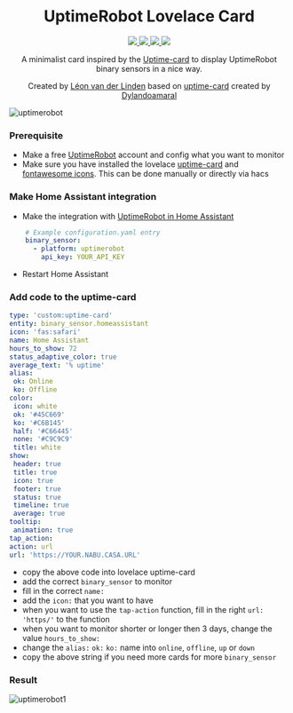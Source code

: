 <h1 align="center">UptimeRobot Lovelace Card</h1>

<p align="center">
  <a href="https://github.com/custom-components/hacs">
    <img src="https://img.shields.io/badge/HACS-Default-orange.svg" />
  </a>
  <a href="https://github.com/LRvdLinden/UptimeRobot-HA-Card/">
    <img src="https://img.shields.io/github/v/release/LRvdLinden/UptimeRobot-HA-Card" />
  </a>
    <a href="https://github.com/LRvdLinden/">
    <img src="https://img.shields.io/github/followers/LRvdLinden?style=social" />
  </a>
    </a>
    <a href="https://discord.gg/7yt64uX">
    <img src="https://img.shields.io/discord/688401603811999885" />
  </a>
  
<p align="center">A minimalist card inspired by the <a href="https://github.com/dylandoamaral/uptime-card">Uptime-card</a> to display UptimeRobot binary sensors in a nice way.</p>


<p align="center">Created by <a href="https://github.com/LRvdLinden">Léon van der Linden</a> based on <a href="https://github.com/dylandoamaral/uptime-card">uptime-card</a> created by <a href="https://github.com/dylandoamaral/uptime-card">Dylandoamaral</a>
</p> 



![uptimerobot](https://scontent-ams4-1.xx.fbcdn.net/v/t1.6435-9/106796232_3593546114008659_9051489899601087280_n.png?_nc_cat=100&ccb=1-3&_nc_sid=e3f864&_nc_ohc=sN22nqAP2UIAX9HMuUx&_nc_ht=scontent-ams4-1.xx&oh=940a10cdf67cb438814c35f67c82dd23&oe=6096E7BB)

### Prerequisite
- Make a free [UptimeRobot](https://uptimerobot.com/) account and config what you want to monitor 
- Make sure you have installed the lovelace [uptime-card](https://github.com/dylandoamaral/uptime-card) and [fontawesome icons](https://github.com/thomasloven/hass-fontawesome). This can be done manually or directly via hacs

### Make Home Assistant integration 
- Make the integration with [UptimeRobot in Home Assistant](https://www.home-assistant.io/integrations/uptimerobot/)
 ```yaml
     # Example configuration.yaml entry
     binary_sensor:
       - platform: uptimerobot
         api_key: YOUR_API_KEY
```
- Restart Home Assistant

### Add code to the uptime-card
 ```yaml
type: 'custom:uptime-card'
entity: binary_sensor.homeassistant
icon: 'fas:safari'
name: Home Assistant
hours_to_show: 72
status_adaptive_color: true
average_text: '% uptime'
alias:
  ok: Online
  ko: Offline
color:
  icon: white
  ok: '#45C669'
  ko: '#C6B145'
  half: '#C66445'
  none: '#C9C9C9'
  title: white
show:
  header: true
  title: true
  icon: true
  footer: true
  status: true
  timeline: true
  average: true
tooltip:
  animation: true
tap_action:
action: url
url: 'https://YOUR.NABU.CASA.URL'
```
- copy the above code into lovelace uptime-card
- add the correct `binary_sensor` to monitor
- fill in the correct `name:`
- add the `icon:` that you want to have
- when you want to use the `tap-action` function, fill in the right `url: 'https/'` to the function
- when you want to monitor shorter or longer then 3 days, change the value `hours_to_show:`
- change the `alias:` `ok:` `ko:` name into `online`, `offline`, `up` or `down`
- copy the above string if you need more cards for more `binary_sensor`


### Result
![uptimerobot1](https://user-images.githubusercontent.com/77990847/114389788-bbe96680-9b95-11eb-85b0-4d584234f011.png)


